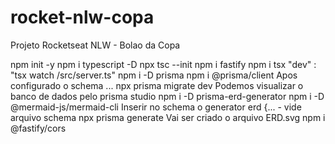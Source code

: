 # rocket-nlw-copa
Projeto Rocketseat NLW - Bolao da Copa

npm init -y
npm i typescript -D
npx tsc --init
npm i fastify
npm i tsx
"dev" : "tsx watch /src/server.ts"
npm i -D prisma
npm i @prisma/client
Apos configurado o schema ... npx prisma migrate dev
Podemos visualizar o banco de dados pelo prisma studio
npm i -D prisma-erd-generator
npm i -D @mermaid-js/mermaid-cli
Inserir no schema o generator erd {... - vide arquivo schema
npx prisma generate
Vai ser criado o arquivo ERD.svg
npm i @fastify/cors
